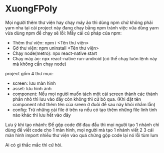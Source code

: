 # XuongFPoly
Mọi người thêm thư viện hay chạy máy ảo thì dùng npm chứ không phải yarn nha tại cái project này đang chạy bằng npm tránh việc vừa dùng yarn vừa dùng npm để chạy sẽ lỗi:
Mấy cái cú pháp của npm: 
+ Thêm thư viện: npm i <Tên thư viện>
+ Gở thư viện: npm uninstall <Tên thư viện>
+ Chạy node(metro): npx react-native start
+ Chạy máy ảo: npx react-native run-android (có thể chạy luôn lệnh này mà không cần chạy node)

project gồm 4 thư mục: 
- screen: lưu màn hình
- asset: lưu hình ảnh
- component: Nếu mọi người muốn tách một cái screen thành các thành phần nhỏ thì lưu vào đây còn không thì cứ bỏ qua. (Khi đặt tên component nhớ thêm tên của sreen ở đuôi để sau này khỏi nhầm lẫn)
- config: Trừ những cái file ở trên ra nếu có tạo thêm những file linh tinh nào khác thì lưu hết vào đây

Lưu ý khi tạo nhánh: 
Để gộp code đỡ đau đầu thì mọi người tạo 1 nhánh chỉ dùng để viết code cho 1 màn hình, mọi người mà tạo 1 nhánh viết 2 3 cái màn hình import nhiều thư viện vào quá chừng gộp code lại nó lỗi tùm lum

Ai có gì thắc mắc thì cứ hỏi. 